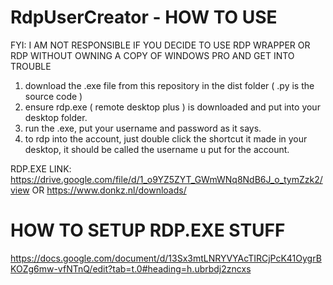 # RdpUserCreator - HOW TO USE


FYI: I AM NOT RESPONSIBLE IF YOU DECIDE TO USE RDP WRAPPER OR RDP WITHOUT OWNING A COPY OF WINDOWS PRO AND GET INTO TROUBLE

1. download the .exe file from this repository in the dist folder ( .py is the source code )
2. ensure rdp.exe  ( remote desktop plus ) is downloaded and put into your desktop folder.
3. run the .exe, put your username and password as it says.
4. to rdp into the account, just double click the shortcut it made in your desktop, it should be called the username u put for the account.

RDP.EXE LINK: https://drive.google.com/file/d/1_o9YZ5ZYT_GWmWNq8NdB6J_o_tymZzk2/view OR https://www.donkz.nl/downloads/

# HOW TO SETUP RDP.EXE STUFF
https://docs.google.com/document/d/13Sx3mtLNRYVYAcTIRCjPcK41OygrBKOZg6mw-vfNTnQ/edit?tab=t.0#heading=h.ubrbdj2zncxs